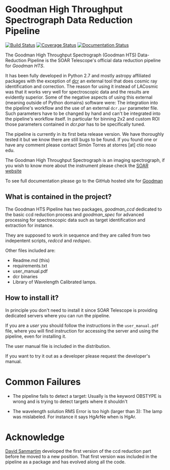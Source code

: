 # Goodman High Throughput Spectrograph Data Reduction Pipeline

[![Build Status](https://travis-ci.org/soar-telescope/goodman.svg?branch=master)](https://travis-ci.org/soar-telescope/goodman)
[![Coverage Status](https://coveralls.io/repos/github/soar-telescope/goodman/badge.svg?branch=master)](https://coveralls.io/github/soar-telescope/goodman?branch=master)
[![Documentation Status](https://readthedocs.org/projects/goodman/badge/?version=latest)](http://goodman.readthedocs.io/en/latest/?badge=latest)

The Goodman High Throughput Spectrograph (Goodman HTS) Data-Reduction Pipeline
is the SOAR Telescope's official data reduction pipeline for _Goodman HTS_.

It has been fully developed in Python 2.7 and mostly astropy affiliated packages
with the exception of [dcr](http://users.camk.edu.pl/pych/DCR/) an external tool
that does cosmic ray identification and correction. The reason for using it
instead of LACosmic was that it works very well for spectroscopic data and the
results are evidently superior. Some of the negative aspects of using this
external (meaning outside of Python domains) software were: The integration into
the pipeline's workflow and the use of an external `dcr.par` parameter file.
 Such parameters have to be changed by hand and can't be integrated into the
 pipeline's workflow itself. In particular for binning 2x2 and custom ROI those
 parameters contained in _dcr.par_ has to be specifically tuned.


The pipeline is currently in its first beta release version. We have thoroughly
tested it but we know there are still bugs to be found. If you found one or have
any comment please contact Simón Torres at storres [at] ctio noao edu.


The Goodman High Throughput Spectrograph is an imaging spectrograph, if you wish
to know more about the instrument please check the 
[SOAR website](http://www.ctio.noao.edu/soar/content/goodman-high-throughput-spectrograph)
 
To see full documentation please go to the GitHub hosted site for
[Goodman](https://soar-telescope.github.io/goodman/)

## What is contained in the project?

The Goodman HTS Pipeline has two packages, _goodman_ccd_ dedicated to the basic
ccd reduction process and _goodman_spec_ for advanced processing for 
spectroscopic data such as target identification and extraction for instance.

They are supposed to work in sequence and they are called from two indepentent 
scripts, _redccd_ and _redspec_. 

Other files included are:
- Readme.md (this)
- requirements.txt
- user_manual.pdf
- dcr binaries
- Library of Wavelength Calibrated lamps.

## How to install it?

In principle you don't need to install it since SOAR Telescope is providing
dedicated servers where you can run the pipeline.

If you are a _user_ you should follow the instructions in the `user_manual.pdf`
file, where you will find instruction for accessing the server and using the
pipeline, even for installing it.
  
The user manual file is included in the distribution.

If you want to try it out as a developer please request the developer's manual.

# Common Failures

- The pipeline fails to detect a target: Usually is the keyword OBSTYPE is wrong
and is trying to detect targets where it shouldn't

- The wavelength solution RMS Error is too high (larger than 3): The lamp was 
mislabeled. For instance it says HgArNe when is HgAr.

# Acknowledge

[David Sanmartim](https://github.com/dsanmartim) developed the first version of
the ccd reduction part before he moved to a new position. That first version was
included in the pipeline as a package and has evolved along all the code.